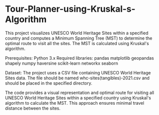 # Tour-Planner-using-Kruskal-s-Algorithm

This project visualizes UNESCO World Heritage Sites within a specified country and computes a Minimum Spanning Tree (MST) to determine the optimal route to visit all the sites. The MST is calculated using Kruskal's algorithm.

Prerequisites:
  Python 3.x
Required libraries:
  pandas
  matplotlib
  geopandas
  shapely
  numpy
  haversine
  scikit-learn
  networkx
  seaborn

Dataset:
  The project uses a CSV file containing UNESCO World Heritage Sites data. The file should be named whc-sites(tangibles)-2021.csv and should be placed in the specified directory.


The code provides a visual representation and optimal route for visiting all UNESCO World Heritage Sites within a specified country using Kruskal's algorithm to calculate the MST. This approach ensures minimal travel distance between the sites.


